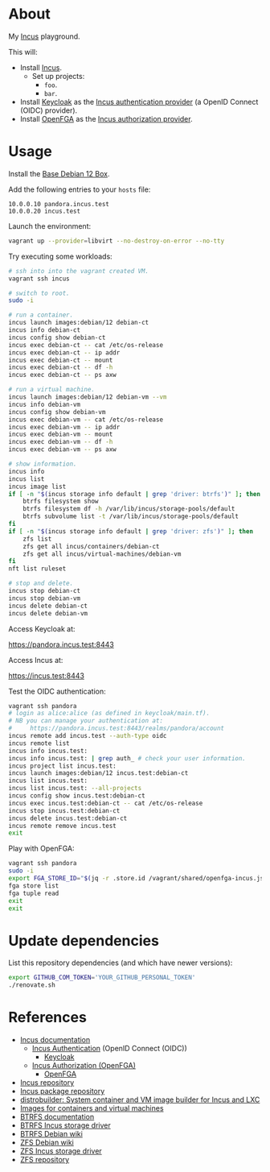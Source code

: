 # About

My [Incus](https://github.com/lxc/incus) playground.

This will:

* Install [Incus](https://github.com/lxc/incus).
  * Set up projects:
    * `foo`.
    * `bar`.
* Install [Keycloak](https://github.com/keycloak/keycloak) as the [Incus authentication provider](https://linuxcontainers.org/incus/docs/main/authentication/#authentication-openid) (a OpenID Connect (OIDC) provider).
* Install [OpenFGA](https://github.com/openfga/openfga) as the [Incus authorization provider](https://linuxcontainers.org/incus/docs/main/authorization/#open-fine-grained-authorization-openfga).

# Usage

Install the [Base Debian 12 Box](https://github.com/rgl/debian-vagrant).

Add the following entries to your `hosts` file:

```
10.0.0.10 pandora.incus.test
10.0.0.20 incus.test
```

Launch the environment:

```bash
vagrant up --provider=libvirt --no-destroy-on-error --no-tty
```

Try executing some workloads:

```bash
# ssh into into the vagrant created VM.
vagrant ssh incus

# switch to root.
sudo -i

# run a container.
incus launch images:debian/12 debian-ct
incus info debian-ct
incus config show debian-ct
incus exec debian-ct -- cat /etc/os-release
incus exec debian-ct -- ip addr
incus exec debian-ct -- mount
incus exec debian-ct -- df -h
incus exec debian-ct -- ps axw

# run a virtual machine.
incus launch images:debian/12 debian-vm --vm
incus info debian-vm
incus config show debian-vm
incus exec debian-vm -- cat /etc/os-release
incus exec debian-vm -- ip addr
incus exec debian-vm -- mount
incus exec debian-vm -- df -h
incus exec debian-vm -- ps axw

# show information.
incus info
incus list
incus image list
if [ -n "$(incus storage info default | grep 'driver: btrfs')" ]; then
    btrfs filesystem show
    btrfs filesystem df -h /var/lib/incus/storage-pools/default
    btrfs subvolume list -t /var/lib/incus/storage-pools/default
fi
if [ -n "$(incus storage info default | grep 'driver: zfs')" ]; then
    zfs list
    zfs get all incus/containers/debian-ct
    zfs get all incus/virtual-machines/debian-vm
fi
nft list ruleset

# stop and delete.
incus stop debian-ct
incus stop debian-vm
incus delete debian-ct
incus delete debian-vm
```


Access Keycloak at:

https://pandora.incus.test:8443

Access Incus at:

https://incus.test:8443

Test the OIDC authentication:

```bash
vagrant ssh pandora
# login as alice:alice (as defined in keycloak/main.tf).
# NB you can manage your authentication at:
#     https://pandora.incus.test:8443/realms/pandora/account
incus remote add incus.test --auth-type oidc
incus remote list
incus info incus.test:
incus info incus.test: | grep auth_ # check your user information.
incus project list incus.test:
incus launch images:debian/12 incus.test:debian-ct
incus list incus.test:
incus list incus.test: --all-projects
incus config show incus.test:debian-ct
incus exec incus.test:debian-ct -- cat /etc/os-release
incus stop incus.test:debian-ct
incus delete incus.test:debian-ct
incus remote remove incus.test
exit
```

Play with OpenFGA:

```bash
vagrant ssh pandora
sudo -i
export FGA_STORE_ID="$(jq -r .store.id /vagrant/shared/openfga-incus.json)"
fga store list
fga tuple read
exit
exit
```

# Update dependencies

List this repository dependencies (and which have newer versions):

```bash
export GITHUB_COM_TOKEN='YOUR_GITHUB_PERSONAL_TOKEN'
./renovate.sh
```

# References

* [Incus documentation](https://linuxcontainers.org/incus/docs/main/)
  * [Incus Authentication](https://linuxcontainers.org/incus/docs/main/authentication/#authentication-openid) (OpenID Connect (OIDC))
    * [Keycloak](https://github.com/keycloak/keycloak)
  * [Incus Authorization (OpenFGA)](https://linuxcontainers.org/incus/docs/main/authorization/#open-fine-grained-authorization-openfga)
    * [OpenFGA](https://github.com/openfga/openfga)
* [Incus repository](https://github.com/lxc/incus)
* [Incus package repository](https://github.com/zabbly/incus)
* [distrobuilder: System container and VM image builder for Incus and LXC](https://github.com/lxc/distrobuilder)
* [Images for containers and virtual machines](https://images.linuxcontainers.org/)
* [BTRFS documentation](https://btrfs.readthedocs.io/en/latest/)
* [BTRFS Incus storage driver](https://linuxcontainers.org/incus/docs/main/reference/storage_btrfs/)
* [BTRFS Debian wiki](https://wiki.debian.org/Btrfs)
* [ZFS Debian wiki](https://wiki.debian.org/ZFS)
* [ZFS Incus storage driver](https://linuxcontainers.org/incus/docs/main/reference/storage_zfs/)
* [ZFS repository](https://github.com/openzfs/zfs)
